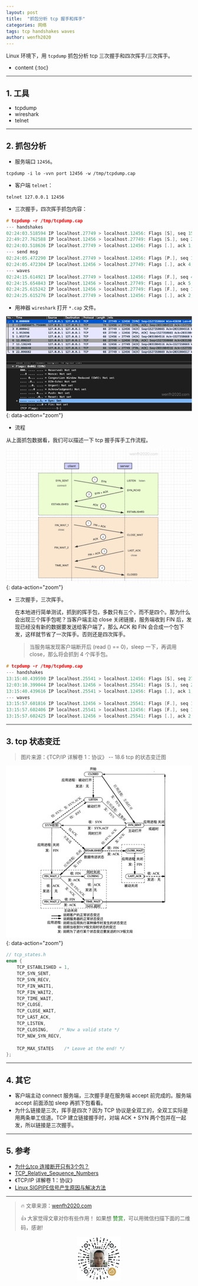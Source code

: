 ```yaml
---
layout: post
title:  "抓包分析 tcp 握手和挥手"
categories: 网络
tags: tcp handshakes waves
author: wenfh2020
---
```


Linux 环境下，用 `tcpdump` 抓包分析 tcp 三次握手和四次挥手/三次挥手。



* content
{:toc}

---

## 1. 工具

* tcpdump
* wireshark
* telnet

---

## 2. 抓包分析

* 服务端口 `12456`。

```shell
tcpdump -i lo -vvn port 12456 -w /tmp/tcpdump.cap
```

* 客户端 `telnet`：

```shell
telnet 127.0.0.1 12456
```

* 三次握手，四次挥手抓包内容：

```c
# tcpdump -r /tmp/tcpdump.cap
--- handshakes
02:24:03.518594 IP localhost.27749 > localhost.12456: Flags [S], seq 1527358664, win 43690, options [mss 65495,sackOK,TS val 102124122 ecr 0,nop,wscale 11], length 0
22:49:27.762588 IP localhost.12456 > localhost.27749: Flags [S.], seq 2031984515, ack 1527358665, win 43690, options [mss 65495,sackOK,TS val 102124122 ecr 102124122,nop,wscale 11], length 0
02:24:03.518636 IP localhost.27749 > localhost.12456: Flags [.], ack 1, win 22, options [nop,nop,TS val 102124122 ecr 102124122], length 0
--- send msg
02:24:05.472290 IP localhost.27749 > localhost.12456: Flags [P.], seq 1:4, ack 1, win 22, options [nop,nop,TS val 102126076 ecr 102124122], length 3
02:24:05.472304 IP localhost.12456 > localhost.27749: Flags [.], ack 4, win 22, options [nop,nop,TS val 102126076 ecr 102126076], length 0
--- waves
02:24:15.614921 IP localhost.27749 > localhost.12456: Flags [F.], seq 4, ack 1, win 22, options [nop,nop,TS val 102136219 ecr 102126076], length 0
02:24:15.654843 IP localhost.12456 > localhost.27749: Flags [.], ack 5, win 22, options [nop,nop,TS val 102136259 ecr 102136219], length 0
02:24:25.615242 IP localhost.12456 > localhost.27749: Flags [F.], seq 1, ack 5, win 22, options [nop,nop,TS val 102146219 ecr 102136219], length 0
02:24:25.615276 IP localhost.27749 > localhost.12456: Flags [.], ack 2, win 22, options [nop,nop,TS val 102146219 ecr 102146219], length 0
```

* 用神器 `wireshark` 打开 `*.cap` 文件。

![wireshark](/images/2020-04-13-09-46-38.png){: data-action="zoom"}

* 流程

从上面抓包数据看，我们可以描述一下 tcp 握手挥手工作流程。

![握手挥手流程](/images/2020-04-13-13-20-03.png){: data-action="zoom"}

* 三次握手，三次挥手。
  
  在本地进行简单测试，抓到的挥手包，多数只有三个，而不是四个。那为什么会出现三个挥手包呢？当客户端主动 close 关闭链接，服务端收到 FIN 后，发现已经没有新的数据要发送给客户端了，那么 ACK 和 FIN 会合成一个包下发，这样就节省了一次挥手。否则还是四次挥手。
  > 当服务端发现客户端断开后 (read () == 0)，sleep 一下，再调用 close，那么将会抓到 4 个挥手包。

```c
# tcpdump -r /tmp/tcpdump.cap
--- handshakes
13:15:40.439590 IP localhost.25541 > localhost.12456: Flags [S], seq 2751955316, win 43690, options [mss 65495,sackOK,TS val 54821043 ecr 0,nop,wscale 11], length 0
12:03:10.399044 IP localhost.12456 > localhost.25541: Flags [S.], seq 2140744854, ack 2751955317, win 43690, options [mss 65495,sackOK,TS val 54821043 ecr 54821043,nop,wscale 11], length 0
13:15:40.439616 IP localhost.25541 > localhost.12456: Flags [.], ack 1, win 22, options [nop,nop,TS val 54821043 ecr 54821043], length 0
--- waves
13:15:57.601816 IP localhost.12456 > localhost.25541: Flags [F.], seq 1, ack 1, win 22, options [nop,nop,TS val 54838205 ecr 54821043], length 0
13:15:57.602406 IP localhost.25541 > localhost.12456: Flags [F.], seq 1, ack 2, win 22, options [nop,nop,TS val 54838206 ecr 54838205], length 0
13:15:57.602425 IP localhost.12456 > localhost.25541: Flags [.], ack 2, win 22, options [nop,nop,TS val 54838206 ecr 54838206], length 0
```

---

## 3. tcp 状态变迁
  
  > 图片来源：《TCP/IP 详解卷 1：协议》 -- 18.6 tcp 的状态变迁图

![tcp 状态变迁](/images/2020-04-13-13-14-49.png){: data-action="zoom"}

```c
// tcp_states.h
enum {
    TCP_ESTABLISHED = 1,
    TCP_SYN_SENT,
    TCP_SYN_RECV,
    TCP_FIN_WAIT1,
    TCP_FIN_WAIT2,
    TCP_TIME_WAIT,
    TCP_CLOSE,
    TCP_CLOSE_WAIT,
    TCP_LAST_ACK,
    TCP_LISTEN,
    TCP_CLOSING,    /* Now a valid state */
    TCP_NEW_SYN_RECV,

    TCP_MAX_STATES    /* Leave at the end! */
};
```

---

## 4. 其它

* 客户端主动 connect 服务端，三次握手是在服务端 accept 前完成的。服务端 accept 前面添加 sleep 再抓下包看看。
* 为什么链接是三次，挥手是四次？因为 TCP 协议是全双工的，全双工实际是用两条单工信道。TCP 建立链接握手时，对端 ACK + SYN 两个包并在一起发，所以链接是三次握手。

---

## 5. 参考

* [为什么tcp 连接断开只有3个包？](https://www.zhihu.com/question/55890292)
* [TCP_Relative_Sequence_Numbers](https://wiki.wireshark.org/TCP_Relative_Sequence_Numbers)
* 《TCP/IP 详解卷 1：协议》
* [Linux SIGPIPE信号产生原因与解决方法](https://blog.csdn.net/u010821666/article/details/81841755)

---

> 🔥 文章来源：[wenfh2020.com](https://wenfh2020.com/)
>
> 👍 大家觉得文章对你有些作用！ 如果想 <font color=green>赞赏</font>，可以用微信扫描下面的二维码，感谢!
<div align=center><img src="/images/2020-08-06-15-49-47.png" width="120"/></div>
